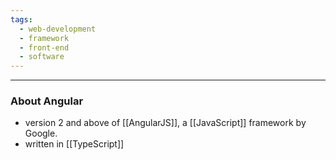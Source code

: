 ```yaml
---
tags:
  - web-development
  - framework
  - front-end
  - software
---
```

---

### About Angular

- version 2 and above of [[AngularJS]], a [[JavaScript]] framework by Google.
- written in [[TypeScript]]